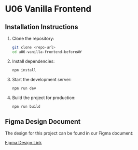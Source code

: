 
# U06 Vanilla Frontend

## Installation Instructions

1. Clone the repository:
   ```bash
   git clone <repo-url>
   cd u06-vanilla-frontend-beforeAW
   ```
2. Install dependencies:
   ```bash
   npm install
   ```
3. Start the development server:
   ```bash
   npm run dev
   ```
4. Build the project for production:
   ```bash
   npm run build
   ```

## Figma Design Document

The design for this project can be found in our Figma document:

[Figma Design Link](https://www.figma.com/file/EXEMPEL/Projekt-Design)


